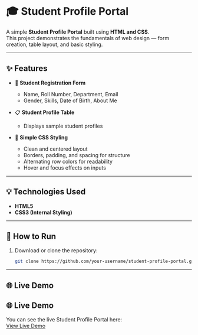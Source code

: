 # 🎓 Student Profile Portal

A simple **Student Profile Portal** built using **HTML and CSS**.  
This project demonstrates the fundamentals of web design — form creation, table layout, and basic styling.

---

## ✨ Features

- 🧾 **Student Registration Form**
  - Name, Roll Number, Department, Email  
  - Gender, Skills, Date of Birth, About Me  

- 📋 **Student Profile Table**
  - Displays sample student profiles 

- 🎨 **Simple CSS Styling**
  - Clean and centered layout  
  - Borders, padding, and spacing for structure  
  - Alternating row colors for readability  
  - Hover and focus effects on inputs  

---

## 💡 Technologies Used

- **HTML5**
- **CSS3 (Internal Styling)**

---

## 🚀 How to Run

1. Download or clone the repository:
   ```bash
   git clone https://github.com/your-username/student-profile-portal.git

---

## 🌐 Live Demo
## 🌐 Live Demo

You can see the live Student Profile Portal here:  
[View Live Demo](https://saiful7i.github.io/student-profile-portal/)

